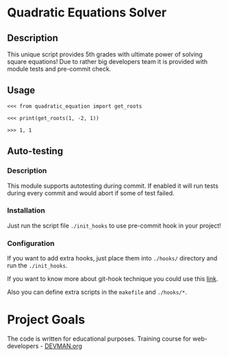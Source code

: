 # Quadratic Equations Solver

## Description

This unique script provides 5th grades with ultimate power of solving square equations! Due to rather big developers team
it is provided with module tests and pre-commit check.

## Usage

```
<<< from quadratic_equation import get_roots

<<< print(get_roots(1, -2, 1))

>>> 1, 1
```

## Auto-testing

### Description

This module supports autotesting during commit. If enabled it will run tests during every commit and would abort if some of test failed.

### Installation

Just run the script file `./init_hooks` to use pre-commit hook in your project!

### Configuration

If you want to add extra hooks, just place them into
`./hooks/` directory and run the `./init_hooks`.

If you want to know more about git-hook technique you could use this [link](http://githooks.com/).

Also you can define extra scripts in the `makefile` and `./hooks/*`.

# Project Goals

The code is written for educational purposes. Training course for web-developers - [DEVMAN.org](https://devman.org)

